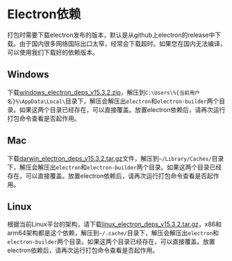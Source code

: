 # Electron依赖
打包时需要下载electron发布的版本，默认是从github上electron的release中下载。由于国内很多网络国际出口太窄，经常会下载超时。如果您在国内无法编译，可以使用我们下载好的依赖版本。

## Windows
下载[windows_electron_deps_v15.3.2.zip](https://media.wfcoss.cn/firechat/windows_electron_deps_v15.3.2.zip)，解压到```C:\Users\%{当前用户名}%\AppData\Local\```目录下，解压会解压出```electron```和```electron-builder```两个目录。如果这两个目录已经存在，可以直接覆盖。放置electron依赖后，请再次运行打包命令查看是否起作用。

## Mac
下载[darwin_electron_deps_v15.3.2.tar.gz](https://media.wfcoss.cn/firechat/darwin_electron_deps_v15.3.2.tar.gz)文件，解压到```~/Library/Caches/```目录下，解压会解压出```electron```和```electron-builder```两个目录。如果这两个目录已经存在，可以直接覆盖。放置electron依赖后，请再次运行打包命令查看是否起作用。

## Linux
根据当前Linux平台的架构，请下载[linux_electron_deps_v15.3.2.tar.gz](https://media.wfcoss.cn/firechat/linux_electron_deps_v15.3.2.tar.gz)，x86和arm64架构都是这个依赖，解压到```~/.cache/```目录下，解压会解压出```electron```和```electron-builder```两个目录。如果这两个目录已经存在，可以直接覆盖。放置electron依赖后，请再次运行打包命令查看是否起作用。
